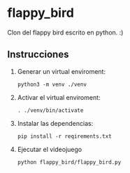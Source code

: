 # flappy_bird
Clon del flappy bird escrito en python. :)

## Instrucciones
1. Generar un virtual enviroment:

   ```
   python3 -m venv ./venv
   ```
1. Activar el virtual enviroment:

   ```
   . ./venv/bin/activate
   ```
1. Instalar las dependencias:
   ```
   pip install -r reqirements.txt
   ```
1. Ejecutar el videojuego
   ```
   python flappy_bird/flappy_bird.py
   ```
